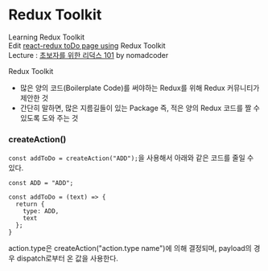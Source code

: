# Redux Toolkit
  
Learning Redux Toolkit  
Edit [react-redux toDo page using](https://github.com/LEEBONGHAK/react-redux) Redux Toolkit  
Lecture : [초보자를 위한 리덕스 101](https://nomadcoders.co/redux-for-beginners) by nomadcoder  
  
Redux Toolkit
 - 많은 양의 코드(Boilerplate Code)를 써야하는 Redux를 위해 Redux 커뮤니티가 제안한 것
 - 간단히 말하면, 많은 지름길들이 있는 Package 즉, 적은 양의 Redux 코드를 짤 수 있도록 도와 주는 것

### createAction()

`const addToDo = createAction("ADD");`을 사용해서 아래와 같은 코드를 줄일 수 있다.  
  
```
const ADD = "ADD";

const addToDo = (text) => {
  return {
    type: ADD,
    text
  };
}
```
  
action.type은 createAction("action.type name")에 의해 결정되며, payload의 경우 dispatch로부터 온 값을 사용한다.  
  